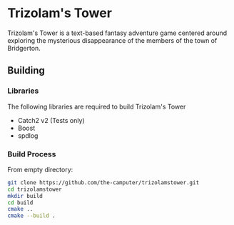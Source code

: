 # Trizolam's Tower

Trizolam's Tower is a text-based fantasy adventure game centered around exploring the mysterious disappearance of the members of the town of Bridgerton.

## Building

### Libraries

The following libraries are required to build Trizolam's Tower

* Catch2 v2 (Tests only)
* Boost
* spdlog

### Build Process

From empty directory:

```sh
git clone https://github.com/the-camputer/trizolamstower.git
cd trizolamstower
mkdir build
cd build
cmake ..
cmake --build .
```
